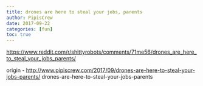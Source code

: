 ```yaml
---
title: drones are here to steal your jobs, parents
author: PipisCrew
date: 2017-09-22
categories: [fun]
toc: true
---
```


https://www.reddit.com/r/shittyrobots/comments/71me56/drones_are_here_to_steal_your_jobs_parents/

origin - http://www.pipiscrew.com/2017/09/drones-are-here-to-steal-your-jobs-parents/ drones-are-here-to-steal-your-jobs-parents